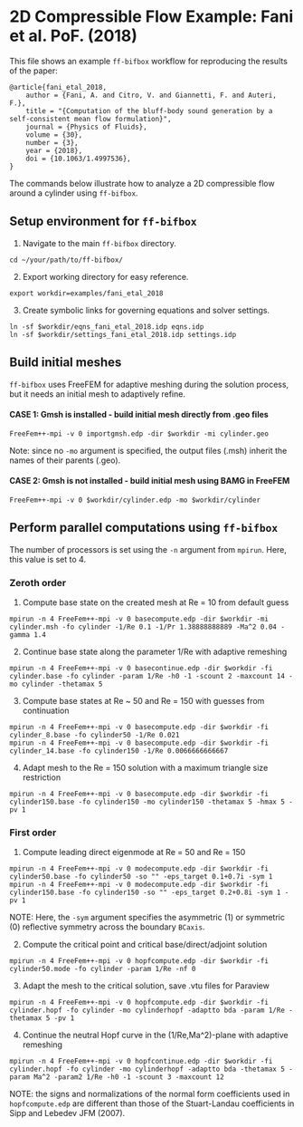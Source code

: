 # 2D Compressible Flow Example: Fani et al. PoF. (2018)
This file shows an example `ff-bifbox` workflow for reproducing the results of the paper:
```
@article{fani_etal_2018,
    author = {Fani, A. and Citro, V. and Giannetti, F. and Auteri, F.},
    title = "{Computation of the bluff-body sound generation by a self-consistent mean flow formulation}",
    journal = {Physics of Fluids},
    volume = {30},
    number = {3},
    year = {2018},
    doi = {10.1063/1.4997536},
}
```
The commands below illustrate how to analyze a 2D compressible flow around a cylinder using `ff-bifbox`.

## Setup environment for `ff-bifbox`
1. Navigate to the main `ff-bifbox` directory.
```
cd ~/your/path/to/ff-bifbox/
```
2. Export working directory for easy reference.
```
export workdir=examples/fani_etal_2018
```
3. Create symbolic links for governing equations and solver settings.
```
ln -sf $workdir/eqns_fani_etal_2018.idp eqns.idp
ln -sf $workdir/settings_fani_etal_2018.idp settings.idp
```

## Build initial meshes
`ff-bifbox` uses FreeFEM for adaptive meshing during the solution process, but it needs an initial mesh to adaptively refine.
#### CASE 1: Gmsh is installed - build initial mesh directly from .geo files
```
FreeFem++-mpi -v 0 importgmsh.edp -dir $workdir -mi cylinder.geo
```
Note: since no `-mo` argument is specified, the output files (.msh) inherit the names of their parents (.geo).
#### CASE 2: Gmsh is not installed - build initial mesh using BAMG in FreeFEM
```
FreeFem++-mpi -v 0 $workdir/cylinder.edp -mo $workdir/cylinder
```

## Perform parallel computations using `ff-bifbox`
The number of processors is set using the `-n` argument from `mpirun`. Here, this value is set to 4.
### Zeroth order
1. Compute base state on the created mesh at Re = 10 from default guess
```
mpirun -n 4 FreeFem++-mpi -v 0 basecompute.edp -dir $workdir -mi cylinder.msh -fo cylinder -1/Re 0.1 -1/Pr 1.38888888889 -Ma^2 0.04 -gamma 1.4
```

2. Continue base state along the parameter 1/Re with adaptive remeshing
```
mpirun -n 4 FreeFem++-mpi -v 0 basecontinue.edp -dir $workdir -fi cylinder.base -fo cylinder -param 1/Re -h0 -1 -scount 2 -maxcount 14 -mo cylinder -thetamax 5
```

3. Compute base states at Re ~ 50 and Re = 150 with guesses from continuation
```
mpirun -n 4 FreeFem++-mpi -v 0 basecompute.edp -dir $workdir -fi cylinder_8.base -fo cylinder50 -1/Re 0.021
mpirun -n 4 FreeFem++-mpi -v 0 basecompute.edp -dir $workdir -fi cylinder_14.base -fo cylinder150 -1/Re 0.0066666666667
```

4. Adapt mesh to the Re = 150 solution with a maximum triangle size restriction
```
mpirun -n 4 FreeFem++-mpi -v 0 basecompute.edp -dir $workdir -fi cylinder150.base -fo cylinder150 -mo cylinder150 -thetamax 5 -hmax 5 -pv 1
```

### First order
1. Compute leading direct eigenmode at Re = 50 and Re = 150
```
mpirun -n 4 FreeFem++-mpi -v 0 modecompute.edp -dir $workdir -fi cylinder50.base -fo cylinder50 -so "" -eps_target 0.1+0.7i -sym 1
mpirun -n 4 FreeFem++-mpi -v 0 modecompute.edp -dir $workdir -fi cylinder150.base -fo cylinder150 -so "" -eps_target 0.2+0.8i -sym 1 -pv 1
```
NOTE: Here, the `-sym` argument specifies the asymmetric (1) or symmetric (0) reflective symmetry across the boundary `BCaxis`.

2. Compute the critical point and critical base/direct/adjoint solution
```
mpirun -n 4 FreeFem++-mpi -v 0 hopfcompute.edp -dir $workdir -fi cylinder50.mode -fo cylinder -param 1/Re -nf 0
```

3. Adapt the mesh to the critical solution, save .vtu files for Paraview
```
mpirun -n 4 FreeFem++-mpi -v 0 hopfcompute.edp -dir $workdir -fi cylinder.hopf -fo cylinder -mo cylinderhopf -adaptto bda -param 1/Re -thetamax 5 -pv 1
```

4. Continue the neutral Hopf curve in the (1/Re,Ma^2)-plane with adaptive remeshing
```
mpirun -n 4 FreeFem++-mpi -v 0 hopfcontinue.edp -dir $workdir -fi cylinder.hopf -fo cylinder -mo cylinderhopf -adaptto bda -thetamax 5 -param Ma^2 -param2 1/Re -h0 -1 -scount 3 -maxcount 12
```

NOTE: the signs and normalizations of the normal form coefficients used in `hopfcompute.edp` are different than those of the Stuart-Landau coefficients in Sipp and Lebedev JFM (2007).

